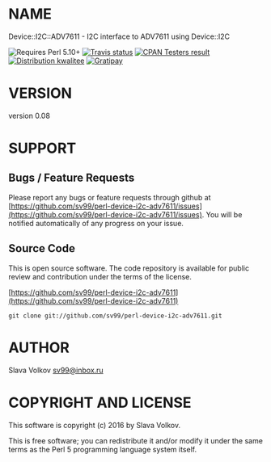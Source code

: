 # NAME

Device::I2C::ADV7611 - I2C interface to ADV7611 using Device::I2C

<div>
    <p>
    <img src="https://img.shields.io/badge/perl-5.10+-brightgreen.svg" alt="Requires Perl 5.10+" />
    <a href="https://travis-ci.org/shantanubhadoria/perl-Device-I2C-ADV7611"><img src="https://api.travis-ci.org/shantanubhadoria/perl-Device-I2C-ADV7611.svg?branch=build/master" alt="Travis status" /></a>
    <a href="http://matrix.cpantesters.org/?dist=Device-I2C-ADV7611%200.08"><img src="https://badgedepot.code301.com/badge/cpantesters/Device-I2C-ADV7611/0.08" alt="CPAN Testers result" /></a>
    <a href="http://cpants.cpanauthors.org/dist/Device-I2C-ADV7611-0.08"><img src="https://badgedepot.code301.com/badge/kwalitee/Device-I2C-ADV7611/0.08" alt="Distribution kwalitee" /></a>
    <a href="https://gratipay.com/shantanubhadoria"><img src="https://img.shields.io/gratipay/shantanubhadoria.svg" alt="Gratipay" /></a>
    </p>
</div>

# VERSION

version 0.08

# SUPPORT

## Bugs / Feature Requests

Please report any bugs or feature requests through github at 
[https://github.com/sv99/perl-device-i2c-adv7611/issues](https://github.com/sv99/perl-device-i2c-adv7611/issues).
You will be notified automatically of any progress on your issue.

## Source Code

This is open source software.  The code repository is available for
public review and contribution under the terms of the license.

[https://github.com/sv99/perl-device-i2c-adv7611](https://github.com/sv99/perl-device-i2c-adv7611)

    git clone git://github.com/sv99/perl-device-i2c-adv7611.git

# AUTHOR

Slava Volkov <sv99@inbox.ru>

# COPYRIGHT AND LICENSE

This software is copyright (c) 2016 by Slava Volkov.

This is free software; you can redistribute it and/or modify it under
the same terms as the Perl 5 programming language system itself.
